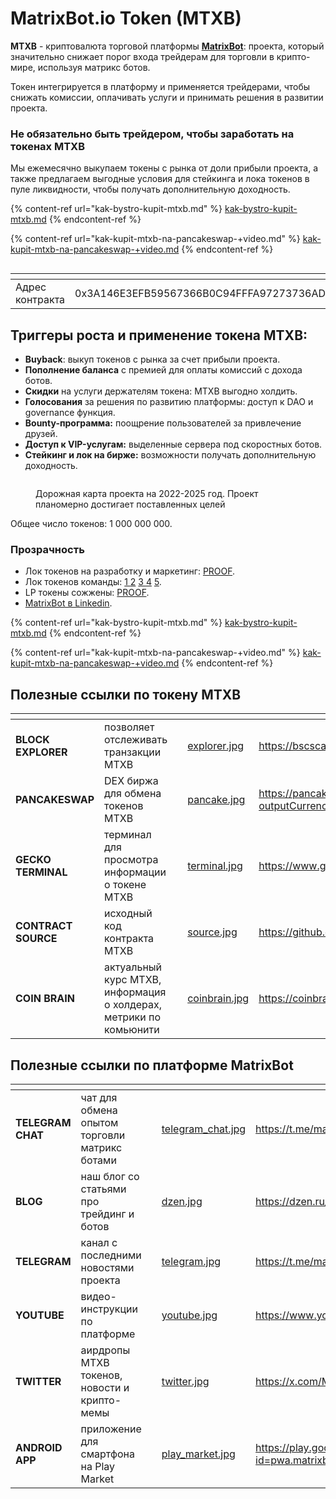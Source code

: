 # MatrixBot.io Token (MTXB)

**MTXB** - криптовалюта торговой платформы [**MatrixBot**](https://matrixbot.io): проекта, который значительно снижает порог входа трейдерам для торговли в крипто-мире, используя матрикс ботов.

Токен интегрируется в платформу и применяется трейдерами, чтобы снижать комиссии, оплачивать услуги и принимать решения в развитии проекта.

### Не обязательно быть трейдером, чтобы заработать на токенах MTXB

Мы ежемесячно выкупаем токены с рынка от доли прибыли проекта, а также предлагаем выгодные условия для стейкинга и лока токенов в пуле ликвидности, чтобы получать дополнительную доходность.

{% content-ref url="kak-bystro-kupit-mtxb.md" %}
[kak-bystro-kupit-mtxb.md](kak-bystro-kupit-mtxb.md)
{% endcontent-ref %}

{% content-ref url="kak-kupit-mtxb-na-pancakeswap-+video.md" %}
[kak-kupit-mtxb-na-pancakeswap-+video.md](kak-kupit-mtxb-na-pancakeswap-+video.md)
{% endcontent-ref %}



<figure><img src="../.gitbook/assets/page11_tokenomics.png" alt=""><figcaption></figcaption></figure>

<table data-header-hidden><thead><tr><th width="197"></th><th></th></tr></thead><tbody><tr><td>Адрес контракта</td><td>0x3A146E3EFB59567366B0C94FFFA97273736ADBB1</td></tr></tbody></table>

## Триггеры роста и применение токена MTXB:

* **Buyback**: выкуп токенов с рынка за счет прибыли проекта.
* **Пополнение баланса** с премией для оплаты комиссий с дохода ботов.
* **Скидки** на услуги держателям токена: MTXB выгодно холдить.
* **Голосования** за решения по развитию платформы: доступ к DAO и governance функция.
* **Bounty-программа:** поощрение пользователей за привлечение друзей.
* **Доступ к VIP-услугам:** выделенные сервера под скоростных ботов.
* **Стейкинг и лок на бирже:** возможности получать дополнительную доходность.

<div data-full-width="true">

<figure><img src="../.gitbook/assets/roadmap_2024.png" alt=""><figcaption><p>Дорожная карта проекта на 2022-2025 год. Проект планомерно достигает поставленных целей</p></figcaption></figure>

</div>

Общее число токенов: 1 000 000 000.

### Прозрачность

* Лок токенов на разработку и маркетинг: [PROOF](https://tokentool.bitbond.com/tokenlocker/0x361eF8f2f19E81A0c1427949475C749A0762cB03/56).
* Лок токенов команды: [1 ](https://tokentool.bitbond.com/tokenlocker/0x2E7782B266d66587b663957077FF3dB6252a25E3/56)[2](https://tokentool.bitbond.com/tokenlocker/0x9A8DBc9968b5A7c35f38B4bCa1D1a192655E5a79/56) [3 ](https://tokentool.bitbond.com/tokenlocker/0xA6aaEbD6efE69273f034e26a1a89C727841652CF/56)[4](https://tokentool.bitbond.com/tokenlocker/0x1B685E3763903E981C4d028226C76a37bc3f4365/56) [5](https://tokentool.bitbond.com/tokenlocker/0x784573BC8a149AD4c65D4c32c21d029b5c943327/56).
* LP токены сожжены: [PROOF](https://bscscan.com/tx/0x0839d96c702b13cc7073b70944d94f134b41c58ad8099d6f71adc9ed919ebe06).
* [MatrixBot в Linkedin](https://www.linkedin.com/company/matrixbot).

{% content-ref url="kak-bystro-kupit-mtxb.md" %}
[kak-bystro-kupit-mtxb.md](kak-bystro-kupit-mtxb.md)
{% endcontent-ref %}

{% content-ref url="kak-kupit-mtxb-na-pancakeswap-+video.md" %}
[kak-kupit-mtxb-na-pancakeswap-+video.md](kak-kupit-mtxb-na-pancakeswap-+video.md)
{% endcontent-ref %}

## Полезные ссылки по токену MTXB

<table data-card-size="large" data-view="cards"><thead><tr><th></th><th></th><th></th><th data-hidden data-card-cover data-type="files"></th><th data-hidden data-card-target data-type="content-ref"></th></tr></thead><tbody><tr><td><strong>BLOCK EXPLORER</strong></td><td>позволяет отслеживать транзакции MTXB</td><td></td><td><a href="../.gitbook/assets/explorer.jpg">explorer.jpg</a></td><td><a href="https://bscscan.com/token/0X3A146E3EFB59567366B0C94FFFA97273736ADBB1">https://bscscan.com/token/0X3A146E3EFB59567366B0C94FFFA97273736ADBB1</a></td></tr><tr><td><strong>PANCAKESWAP</strong></td><td>DEX биржа для обмена токенов MTXB</td><td></td><td><a href="../.gitbook/assets/pancake.jpg">pancake.jpg</a></td><td><a href="https://pancakeswap.finance/swap?outputCurrency=0x3A146E3EFB59567366B0C94FFFA97273736ADBB1">https://pancakeswap.finance/swap?outputCurrency=0x3A146E3EFB59567366B0C94FFFA97273736ADBB1</a></td></tr><tr><td><strong>GECKO TERMINAL</strong></td><td>терминал для просмотра информации о токене MTXB</td><td></td><td><a href="../.gitbook/assets/terminal.jpg">terminal.jpg</a></td><td><a href="https://www.geckoterminal.com/bsc/pools/0x3bb3577870cd26cca0e663a9435b393c224b3037">https://www.geckoterminal.com/bsc/pools/0x3bb3577870cd26cca0e663a9435b393c224b3037</a></td></tr><tr><td><strong>CONTRACT SOURCE</strong></td><td>исходный код контракта MTXB</td><td></td><td><a href="../.gitbook/assets/source.jpg">source.jpg</a></td><td><a href="https://github.com/matrixbotio/token">https://github.com/matrixbotio/token</a></td></tr><tr><td><strong>COIN BRAIN</strong></td><td>актуальный курс MTXB, информация о холдерах, метрики по комьюнити</td><td></td><td><a href="../.gitbook/assets/coinbrain.jpg">coinbrain.jpg</a></td><td><a href="https://coinbrain.com/coins/bnb-0x3a146e3efb59567366b0c94fffa97273736adbb1">https://coinbrain.com/coins/bnb-0x3a146e3efb59567366b0c94fffa97273736adbb1</a></td></tr></tbody></table>

## Полезные ссылки по платформе MatrixBot

<table data-view="cards"><thead><tr><th></th><th></th><th></th><th data-hidden data-card-cover data-type="files"></th><th data-hidden data-card-target data-type="content-ref"></th></tr></thead><tbody><tr><td><strong>TELEGRAM CHAT</strong></td><td>чат для обмена опытом торговли матрикс ботами</td><td></td><td><a href="../.gitbook/assets/telegram_chat.jpg">telegram_chat.jpg</a></td><td><a href="https://t.me/matrixbotio_ru_chat">https://t.me/matrixbotio_ru_chat</a></td></tr><tr><td><strong>BLOG</strong></td><td>наш блог со статьями про трейдинг и ботов</td><td></td><td><a href="../.gitbook/assets/dzen.jpg">dzen.jpg</a></td><td><a href="https://dzen.ru/matrixbot">https://dzen.ru/matrixbot</a></td></tr><tr><td><strong>TELEGRAM</strong></td><td>канал с последними новостями проекта</td><td></td><td><a href="../.gitbook/assets/telegram.jpg">telegram.jpg</a></td><td><a href="https://t.me/matrixbotio">https://t.me/matrixbotio</a></td></tr><tr><td><strong>YOUTUBE</strong></td><td>видео-инструкции по платформе</td><td></td><td><a href="../.gitbook/assets/youtube.jpg">youtube.jpg</a></td><td><a href="https://www.youtube.com/@matrixbotio">https://www.youtube.com/@matrixbotio</a></td></tr><tr><td><strong>TWITTER</strong></td><td>аирдропы MTXB токенов, новости и крипто-мемы</td><td></td><td><a href="../.gitbook/assets/twitter.jpg">twitter.jpg</a></td><td><a href="https://x.com/Matrixbotio">https://x.com/Matrixbotio</a></td></tr><tr><td><strong>ANDROID APP</strong></td><td>приложение для смартфона на Play Market</td><td></td><td><a href="../.gitbook/assets/play_market.jpg">play_market.jpg</a></td><td><a href="https://play.google.com/store/apps/details?id=pwa.matrixbot.io">https://play.google.com/store/apps/details?id=pwa.matrixbot.io</a></td></tr></tbody></table>
